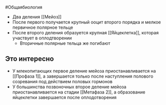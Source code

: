 #Общаябиология 
- Два деления [[Мейоз]]
- После первого получается крупный ооцит второго порядка и мелкое первичное полярное тельце
- После второго деления образуется крупная [[Яйцеклетка]], которая участвует в оплодтворении
	- Вторичные полярные тельца же погибают
## Это интересно
- У млекопитающих первое деление мейоза приостанавливается на [[Профаза 1]], а завершается только после наступления полового созревания под действием половых гормонов
- У большинства позвоночных второе деление мейоза приостанавливается на стадии [[Метафаза 2]], а образование яйцеклетки завершается после оплодотворения